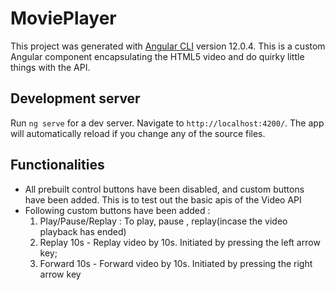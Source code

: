 # MoviePlayer

This project was generated with [Angular CLI](https://github.com/angular/angular-cli) version 12.0.4. This is a custom Angular component encapsulating the HTML5 video and do quirky little things with the API.

## Development server

Run `ng serve` for a dev server. Navigate to `http://localhost:4200/`. The app will automatically reload if you change any of the source files.

## Functionalities
- All prebuilt control buttons have been disabled, and custom buttons have been added. This is to test out the basic apis of the Video API
- Following custom buttons have been added :
  1. Play/Pause/Replay : To play, pause , replay(incase the video playback has ended)
  2. Replay 10s - Replay video by 10s. Initiated by pressing the left arrow key;
  3. Forward 10s - Forward video by 10s. Initiated by pressing the right arrow key
